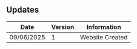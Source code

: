 ## Updates

| Date       | Version | Information                                                                                                                                                                                                                                              |
| ---------- | ------- | -------------------------------------------------------------------------------------------------------------------------------------------------------------------------------------------------------------------------------------------------------- |
| 09/06/2025 | 1       | Website Created                                                                                                                                                                                                                                         |
